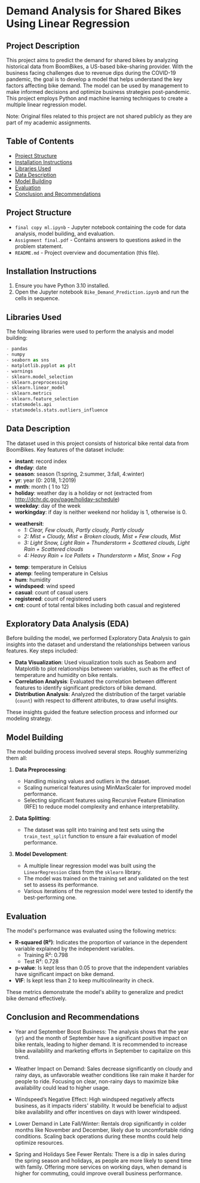 # Demand Analysis for Shared Bikes Using Linear Regression

## Project Description
This project aims to predict the demand for shared bikes by analyzing historical data from BoomBikes, a US-based bike-sharing provider. With the business facing challenges due to revenue dips during the COVID-19 pandemic, the goal is to develop a model that helps understand the key factors affecting bike demand. The model can be used by management to make informed decisions and optimize business strategies post-pandemic. This project employs Python and machine learning techniques to create a multiple linear regression model.

Note: Original files related to this project are not shared publicly as they are part of my academic assignments.

## Table of Contents
- [Project Structure](#project-structure)
- [Installation Instructions](#installation-instructions)
- [Libraries Used](#libraries-used)
- [Data Description](#data-description)
- [Model Building](#model-building)
- [Evaluation](#evaluation)
- [Conclusion and Recommendations](#conclusion-and-recommendations)

## Project Structure
- `final copy ml.ipynb` - Jupyter notebook containing the code for data analysis, model building, and evaluation.
- `Assignment final.pdf` - Contains answers to questions asked in the problem statement.
- `README.md` - Project overview and documentation (this file).

## Installation Instructions
1. Ensure you have Python 3.10 installed.
2. Open the Jupyter notebook `Bike_Demand_Prediction.ipynb` and run the cells in sequence.

## Libraries Used
The following libraries were used to perform the analysis and model building:
```python
- pandas 
- numpy 
- seaborn as sns 
- matplotlib.pyplot as plt
- warnings
- sklearn.model_selection
- sklearn.preprocessing
- sklearn.linear_model
- sklearn.metrics
- sklearn.feature_selection
- statsmodels.api
- statsmodels.stats.outliers_influence
```

## Data Description
The dataset used in this project consists of historical bike rental data from BoomBikes. Key features of the dataset include:

- **instant**: record index
- **dteday**: date
- **season**: season (1:spring, 2:summer, 3:fall, 4:winter)
- **yr**: year (0: 2018, 1:2019)
- **mnth**: month ( 1 to 12)
- **holiday**: weather day is a holiday or not (extracted from http://dchr.dc.gov/page/holiday-schedule)
- **weekday**: day of the week
- **workingday**: if day is neither weekend nor holiday is 1, otherwise is 0.
+ **weathersit**: 
  - *1: Clear, Few clouds, Partly cloudy, Partly cloudy*
  - *2: Mist + Cloudy, Mist + Broken clouds, Mist + Few clouds, Mist*
  - *3: Light Snow, Light Rain + Thunderstorm + Scattered clouds, Light Rain + Scattered clouds*
  - *4: Heavy Rain + Ice Pallets + Thunderstorm + Mist, Snow + Fog*
- **temp**: temperature in Celsius
- **atemp**: feeling temperature in Celsius
- **hum**: humidity
- **windspeed**: wind speed
- **casual**: count of casual users
- **registered**: count of registered users
- **cnt**: count of total rental bikes including both casual and registered

## Exploratory Data Analysis (EDA)
Before building the model, we performed Exploratory Data Analysis to gain insights into the dataset and understand the relationships between various features. Key steps included:

- **Data Visualization**: Used visualization tools such as Seaborn and Matplotlib to plot relationships between variables, such as the effect of temperature and humidity on bike rentals.
- **Correlation Analysis**: Evaluated the correlation between different features to identify significant predictors of bike demand.
- **Distribution Analysis**: Analyzed the distribution of the target variable (`count`) with respect to different attributes, to draw useful insights.

These insights guided the feature selection process and informed our modeling strategy.

## Model Building
The model building process involved several steps. Roughly summerizing them all:

1. **Data Preprocessing**:
   - Handling missing values and outliers in the dataset.
   - Scaling numerical features using MinMaxScaler for improved model performance.
   - Selecting significant features using Recursive Feature Elimination (RFE) to reduce model complexity and enhance interpretability.

2. **Data Splitting**:
   - The dataset was split into training and test sets using the `train_test_split` function to ensure a fair evaluation of model performance.

3. **Model Development**:
   - A multiple linear regression model was built using the `LinearRegression` class from the `sklearn` library.
   - The model was trained on the training set and validated on the test set to assess its performance.
   - Various iterations of the regression model were tested to identify the best-performing one.

## Evaluation
The model's performance was evaluated using the following metrics:

- **R-squared (R²)**: Indicates the proportion of variance in the dependent variable explained by the independent variables.
   - Training R²: 0.798
   - Test R²: 0.728
- **p-value**: Is kept less than 0.05 to prove that the independent variables have significant impact on bike demand.
- **VIF**: Is kept less than 2 to keep multicolinearity in check.

These metrics demonstrate the model's ability to generalize and predict bike demand effectively.

## Conclusion and Recommendations

- Year and September Boost Business: The analysis shows that the year (yr) and the month of September have a significant positive impact on bike rentals, leading to higher demand. It is recommended to increase bike availability and marketing efforts in September to capitalize on this trend.

- Weather Impact on Demand: Sales decrease significantly on cloudy and rainy days, as unfavorable weather conditions like rain make it harder for people to ride. Focusing on clear, non-rainy days to maximize bike availability could lead to higher usage.

- Windspeed’s Negative Effect: High windspeed negatively affects business, as it impacts riders' stability. It would be beneficial to adjust bike availability and offer incentives on days with lower windspeed.

- Lower Demand in Late Fall/Winter: Rentals drop significantly in colder months like November and December, likely due to uncomfortable riding conditions. Scaling back operations during these months could help optimize resources.

- Spring and Holidays See Fewer Rentals: There is a dip in sales during the spring season and holidays, as people are more likely to spend time with family. Offering more services on working days, when demand is higher for commuting, could improve overall business performance.
